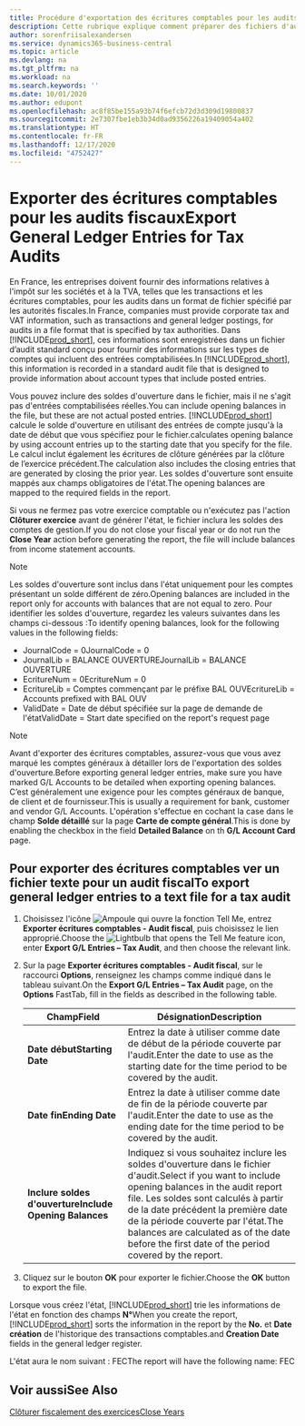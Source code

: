 ```yaml
---
title: Procédure d'exportation des écritures comptables pour les audits fiscaux
description: Cette rubrique explique comment préparer des fichiers d'audit pour se conformer à la réglementation fiscale en France.
author: sorenfriisalexandersen
ms.service: dynamics365-business-central
ms.topic: article
ms.devlang: na
ms.tgt_pltfrm: na
ms.workload: na
ms.search.keywords: ''
ms.date: 10/01/2020
ms.author: edupont
ms.openlocfilehash: ac8f85be155a93b74f6efcb72d3d309d19800837
ms.sourcegitcommit: 2e7307fbe1eb3b34d0ad9356226a19409054a402
ms.translationtype: HT
ms.contentlocale: fr-FR
ms.lasthandoff: 12/17/2020
ms.locfileid: "4752427"
---
```

# <a name="export-general-ledger-entries-for-tax-audits"></a><span data-ttu-id="88688-103">Exporter des écritures comptables pour les audits fiscaux</span><span class="sxs-lookup"><span data-stu-id="88688-103">Export General Ledger Entries for Tax Audits</span></span>
<span data-ttu-id="88688-104">En France, les entreprises doivent fournir des informations relatives à l'impôt sur les sociétés et à la TVA, telles que les transactions et les écritures comptables, pour les audits dans un format de fichier spécifié par les autorités fiscales.</span><span class="sxs-lookup"><span data-stu-id="88688-104">In France, companies must provide corporate tax and VAT information, such as transactions and general ledger postings, for audits in a file format that is specified by tax authorities.</span></span> <span data-ttu-id="88688-105">Dans [!INCLUDE[prod_short](../../includes/prod_short.md)], ces informations sont enregistrées dans un fichier d’audit standard conçu pour fournir des informations sur les types de comptes qui incluent des entrées comptabilisées.</span><span class="sxs-lookup"><span data-stu-id="88688-105">In [!INCLUDE[prod_short](../../includes/prod_short.md)], this information is recorded in a standard audit file that is designed to provide information about account types that include posted entries.</span></span>

<span data-ttu-id="88688-106">Vous pouvez inclure des soldes d'ouverture dans le fichier, mais il ne s'agit pas d'entrées comptabilisées réelles.</span><span class="sxs-lookup"><span data-stu-id="88688-106">You can include opening balances in the file, but these are not actual posted entries.</span></span> [!INCLUDE[prod_short](../../includes/prod_short.md)] <span data-ttu-id="88688-107">calcule le solde d'ouverture en utilisant des entrées de compte jusqu'à la date de début que vous spécifiez pour le fichier.</span><span class="sxs-lookup"><span data-stu-id="88688-107">calculates opening balance by using account entries up to the starting date that you specify for the file.</span></span> <span data-ttu-id="88688-108">Le calcul inclut également les écritures de clôture générées par la clôture de l’exercice précédent.</span><span class="sxs-lookup"><span data-stu-id="88688-108">The calculation also includes the closing entries that are generated by closing the prior year.</span></span> <span data-ttu-id="88688-109">Les soldes d'ouverture sont ensuite mappés aux champs obligatoires de l'état.</span><span class="sxs-lookup"><span data-stu-id="88688-109">The opening balances are mapped to the required fields in the report.</span></span>  

<span data-ttu-id="88688-110">Si vous ne fermez pas votre exercice comptable ou n'exécutez pas l'action **Clôturer exercice** avant de générer l'état, le fichier inclura les soldes des comptes de gestion.</span><span class="sxs-lookup"><span data-stu-id="88688-110">If you do not close your fiscal year or do not run the **Close Year** action before generating the report, the file will include balances from income statement accounts.</span></span>  

> [!NOTE]  
>  <span data-ttu-id="88688-111">Les soldes d'ouverture sont inclus dans l'état uniquement pour les comptes présentant un solde différent de zéro.</span><span class="sxs-lookup"><span data-stu-id="88688-111">Opening balances are included in the report only for accounts with balances that are not equal to zero.</span></span> <span data-ttu-id="88688-112">Pour identifier les soldes d'ouverture, regardez les valeurs suivantes dans les champs ci-dessous :</span><span class="sxs-lookup"><span data-stu-id="88688-112">To identify opening balances, look for the following values in the following fields:</span></span>  
>   
>  -  <span data-ttu-id="88688-113">JournalCode = 0</span><span class="sxs-lookup"><span data-stu-id="88688-113">JournalCode = 0</span></span>  
> -   <span data-ttu-id="88688-114">JournalLib = BALANCE OUVERTURE</span><span class="sxs-lookup"><span data-stu-id="88688-114">JournalLib = BALANCE OUVERTURE</span></span>  
> -   <span data-ttu-id="88688-115">EcritureNum = 0</span><span class="sxs-lookup"><span data-stu-id="88688-115">EcritureNum = 0</span></span>  
> -   <span data-ttu-id="88688-116">EcritureLib = Comptes commençant par le préfixe BAL OUV</span><span class="sxs-lookup"><span data-stu-id="88688-116">EcritureLib = Accounts prefixed with BAL OUV</span></span>  
> -   <span data-ttu-id="88688-117">ValidDate = Date de début spécifiée sur la page de demande de l'état</span><span class="sxs-lookup"><span data-stu-id="88688-117">ValidDate = Start date specified on the report's request page</span></span>  

> [!NOTE]  
>  <span data-ttu-id="88688-118">Avant d'exporter des écritures comptables, assurez-vous que vous avez marqué les comptes généraux à détailler lors de l'exportation des soldes d'ouverture.</span><span class="sxs-lookup"><span data-stu-id="88688-118">Before exporting general ledger entries, make sure you have marked G/L Accounts to be detailed when exporting opening balances.</span></span> <span data-ttu-id="88688-119">C’est généralement une exigence pour les comptes généraux de banque, de client et de fournisseur.</span><span class="sxs-lookup"><span data-stu-id="88688-119">This is usually a requirement for bank, customer and vendor G/L Accounts.</span></span> <span data-ttu-id="88688-120">L'opération s'effectue en cochant la case dans le champ **Solde détaillé** sur la page **Carte de compte général**.</span><span class="sxs-lookup"><span data-stu-id="88688-120">This is done by enabling the checkbox in the field **Detailed Balance** on th **G/L Account Card** page.</span></span>
>   

## <a name="to-export-general-ledger-entries-to-a-text-file-for-a-tax-audit"></a><span data-ttu-id="88688-121">Pour exporter des écritures comptables ver un fichier texte pour un audit fiscal</span><span class="sxs-lookup"><span data-stu-id="88688-121">To export general ledger entries to a text file for a tax audit</span></span>  
1.  <span data-ttu-id="88688-122">Choisissez l'icône ![Ampoule qui ouvre la fonction Tell Me](../../media/ui-search/search_small.png "Dites-moi ce que vous voulez faire"), entrez **Exporter écritures comptables - Audit fiscal**, puis choisissez le lien approprié.</span><span class="sxs-lookup"><span data-stu-id="88688-122">Choose the ![Lightbulb that opens the Tell Me feature](../../media/ui-search/search_small.png "Tell me what you want to do") icon, enter **Export G/L Entries – Tax Audit**, and then choose the relevant link.</span></span>  
2.  <span data-ttu-id="88688-123">Sur la page **Exporter écritures comptables - Audit fiscal**, sur le raccourci **Options**, renseignez les champs comme indiqué dans le tableau suivant.</span><span class="sxs-lookup"><span data-stu-id="88688-123">On the **Export G/L Entries – Tax Audit** page, on the **Options** FastTab, fill in the fields as described in the following table.</span></span>  

    |<span data-ttu-id="88688-124">Champ</span><span class="sxs-lookup"><span data-stu-id="88688-124">Field</span></span>|<span data-ttu-id="88688-125">Désignation</span><span class="sxs-lookup"><span data-stu-id="88688-125">Description</span></span>|  
    |---------------------------------|---------------------------------------|  
    |<span data-ttu-id="88688-126">**Date début**</span><span class="sxs-lookup"><span data-stu-id="88688-126">**Starting Date**</span></span>|<span data-ttu-id="88688-127">Entrez la date à utiliser comme date de début de la période couverte par l'audit.</span><span class="sxs-lookup"><span data-stu-id="88688-127">Enter the date to use as the starting date for the time period to be covered by the audit.</span></span>|  
    |<span data-ttu-id="88688-128">**Date fin**</span><span class="sxs-lookup"><span data-stu-id="88688-128">**Ending Date**</span></span>|<span data-ttu-id="88688-129">Entrez la date à utiliser comme date de fin de la période couverte par l'audit.</span><span class="sxs-lookup"><span data-stu-id="88688-129">Enter the date to use as the ending date for the time period to be covered by the audit.</span></span>|  
    |<span data-ttu-id="88688-130">**Inclure soldes d'ouverture**</span><span class="sxs-lookup"><span data-stu-id="88688-130">**Include Opening Balances**</span></span>|<span data-ttu-id="88688-131">Indiquez si vous souhaitez inclure les soldes d'ouverture dans le fichier d'audit.</span><span class="sxs-lookup"><span data-stu-id="88688-131">Select if you want to include opening balances in the audit report file.</span></span> <span data-ttu-id="88688-132">Les soldes sont calculés à partir de la date précédent la première date de la période couverte par l'état.</span><span class="sxs-lookup"><span data-stu-id="88688-132">The balances are calculated as of the date before the first date of the period covered by the report.</span></span>|  

3.  <span data-ttu-id="88688-133">Cliquez sur le bouton **OK** pour exporter le fichier.</span><span class="sxs-lookup"><span data-stu-id="88688-133">Choose the **OK** button to export the file.</span></span>  

<span data-ttu-id="88688-134">Lorsque vous créez l'état, [!INCLUDE[prod_short](../../includes/prod_short.md)] trie les informations de l'état en fonction des champs **N°**</span><span class="sxs-lookup"><span data-stu-id="88688-134">When you create the report, [!INCLUDE[prod_short](../../includes/prod_short.md)] sorts the information in the report by the **No.**</span></span> <span data-ttu-id="88688-135">et **Date création** de l'historique des transactions comptables.</span><span class="sxs-lookup"><span data-stu-id="88688-135">and **Creation Date** fields in the general ledger register.</span></span>  

<span data-ttu-id="88688-136">L'état aura le nom suivant : <taxpayername>FEC<YYYYMMDD></span><span class="sxs-lookup"><span data-stu-id="88688-136">The report will have the following name: <taxpayername>FEC<YYYYMMDD></span></span>  

## <a name="see-also"></a><span data-ttu-id="88688-137">Voir aussi</span><span class="sxs-lookup"><span data-stu-id="88688-137">See Also</span></span>  
 [<span data-ttu-id="88688-138">Clôturer fiscalement des exercices</span><span class="sxs-lookup"><span data-stu-id="88688-138">Close Years</span></span>](how-to-close-years.md)
